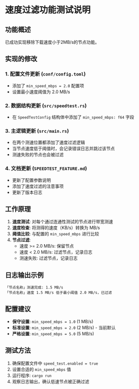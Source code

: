 # 速度过滤功能测试说明

## 功能概述

已成功实现移除下载速度小于2MB/s的节点功能。

## 实现的修改

### 1. 配置文件更新 (`conf/config.toml`)
- 添加了 `min_speed_mbps = 2.0` 配置项
- 设置最小速度阈值为 2.0 MB/s

### 2. 数据结构更新 (`src/speedtest.rs`)
- 在 `SpeedTestConfig` 结构体中添加了 `min_speed_mbps: f64` 字段

### 3. 主逻辑更新 (`src/main.rs`)
- 在两个测速位置都添加了速度过滤逻辑
- 当节点速度低于阈值时，会记录错误日志并跳过该节点
- 测速失败的节点也会被过滤

### 4. 文档更新 (`SPEEDTEST_FEATURE.md`)
- 更新了配置参数说明
- 添加了速度过滤的注意事项
- 更新了版本日志

## 工作原理

1. **速度测试**: 对每个通过连通性测试的节点进行带宽测速
2. **速度检查**: 将测得的速度（KB/s）转换为 MB/s
3. **阈值比较**: 与配置的 `min_speed_mbps` 进行比较
4. **节点过滤**: 
   - 速度 >= 2.0 MB/s: 保留节点
   - 速度 < 2.0 MB/s: 过滤节点，记录日志
   - 测速失败: 过滤节点，记录日志

## 日志输出示例

```
「节点名称」测速完成: 1.5 MB/s
「节点名称」速度 1.5 MB/s 低于最小阈值 2.0 MB/s，已过滤
```

## 配置建议

- **保守设置**: `min_speed_mbps = 1.0` (1 MB/s)
- **标准设置**: `min_speed_mbps = 2.0` (2 MB/s) - 当前默认
- **严格设置**: `min_speed_mbps = 5.0` (5 MB/s)

## 测试方法

1. 确保配置文件中 `speed_test.enabled = true`
2. 设置合适的 `min_speed_mbps` 值
3. 运行程序: `cargo run`
4. 观察日志输出，确认低速节点被正确过滤